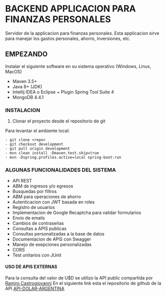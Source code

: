 # BACKEND APPLICACION PARA FINANZAS PERSONALES

Servidor de la applicacion para finanzas personales. Esta applicacion sirve para manejar los gastos
personales, ahorro, inversiones, etc.

## EMPEZANDO
Instalar el siguiente software en su sistema operativo (Windows, Linux, MacOS)
* Maven 3.5+
* Java 8+ (JDK)
* Intellij IDEA o Eclipse + Plugin Spring Tool Suite 4
* MongoDB 4.4.1

### INSTALACION 
1. Clonar el proyecto desde el repositorio de git 
   
Para levantar el ambiente local:

	- git clone <repo> 
	- git checkout development 
	- git pull origin development 
	- mvn clean install -Dmaven.test.skip=true  
	- mvn -Dspring.profiles.active=local spring-boot:run
	
### ALGUNAS FUNCIONALIDADES DEL SISTEMA
* API REST
* ABM de ingresos y/o egresos
* Busquedas por filtros
* ABM para operaciones de ahorro
* Autenticacion con JWT basada en roles
* Registro de usuarios
* Implementacion de Google Recaptcha para validar formularios
* Envio de emails 
* Cambios de contraseñas
* Consultas a APIS publicas
* Consultas personalizadas a la base de datos
* Documentacion de APIS con Swagger
* Manejo de exepciones personalizadas
* CORS
* Test unitarios con JUnit

#### USO DE APIS EXTERNAS
Para la consulta del valor de U$D se utilizo la API public compartida por [Ramiro Castrogiovanni](https://github.com/Castrogiovanni20)
En el siguiente link esta el repositorio de github de la API [API-DOLAR-ARGENTINA](https://github.com/Castrogiovanni20/api-dolar-argentina)
